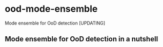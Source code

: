 # ood-mode-ensemble
Mode ensemble for OoD detection [UPDATING]


## Mode ensemble for OoD detection in a nutshell